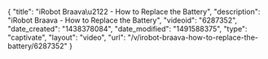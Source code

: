 {
    "title": "iRobot Braava\u2122 - How to Replace the Battery",
    "description": "iRobot Braava - How to Replace the Battery",
    "videoid": "6287352",
    "date_created": "1438378084",
    "date_modified": "1491588375",
    "type": "captivate",
    "layout": "video",
    "url": "\/v\/irobot-braava-how-to-replace-the-battery\/6287352"
}